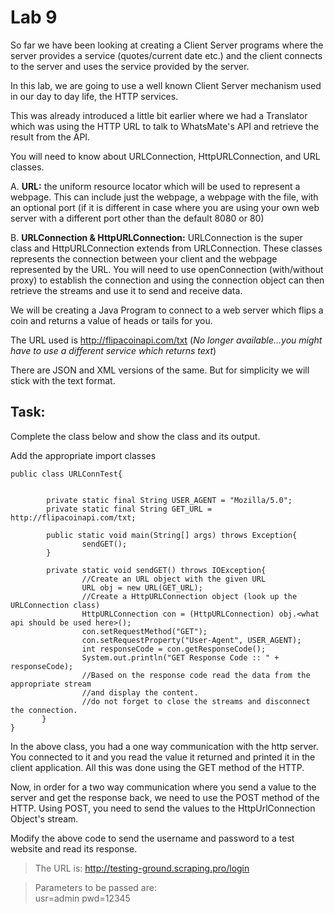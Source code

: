 # Lab 9

So far we have been looking at creating a Client Server programs where the server provides a service (quotes/current date etc.) and the client connects to the server and uses the service provided by the server. 

In this lab, we are going to use a well known Client Server mechanism used in our day to day life, the HTTP services.

This was already introduced a little bit earlier where we had a Translator which was using the HTTP URL to talk to WhatsMate's API and retrieve the result from the API.

You will need to know about URLConnection, HttpURLConnection, and URL classes.

A. **URL:** the uniform resource locator which will be used to represent a webpage. This can include just the webpage, a webpage with the file, with an optional port (if it is different in case where you are using your own web server with a different port other than the default 8080 or 80)

B. **URLConnection & HttpURLConnection:** URLConnection is the super class and HttpURLConnection extends from URLConnection. These classes represents the connection between your client and the webpage represented by the URL. You will need to use openConnection (with/without proxy) to establish the connection and using the connection object can then retrieve the streams and use it to send and receive data.

We will be creating a Java Program to connect to a web server which flips a coin and returns a value of heads or tails for you. 

The URL used is http://flipacoinapi.com/txt (_No longer available...you might have to use a different service which returns text_)

There are JSON and XML versions of the same. But for simplicity we will stick with the text format. 

## Task: 

Complete the class below and show the class and its output. 

Add the appropriate import classes	
```
public class URLConnTest{


        private static final String USER_AGENT = "Mozilla/5.0";
        private static final String GET_URL = http://flipacoinapi.com/txt;

        public static void main(String[] args) throws Exception{
                sendGET();
        }

        private static void sendGET() throws IOException{
                //Create an URL object with the given URL
                URL obj = new URL(GET_URL);
                //Create a HttpURLConnection object (look up the URLConnection class)
                HttpURLConnection con = (HttpURLConnection) obj.<what api should be used here>();
                con.setRequestMethod("GET");
                con.setRequestProperty("User-Agent", USER_AGENT);
                int responseCode = con.getResponseCode();
                System.out.println("GET Response Code :: " + responseCode);
                //Based on the response code read the data from the appropriate stream
                //and display the content.
                //do not forget to close the streams and disconnect the connection.
       }
}
```

In the above class, you had a one way communication with the http server. You connected to it and you read the value it returned and printed it in the client application. All this was done using the GET method of the HTTP.


Now, in order for a two way communication where you send a value to the server and get the response back, we need to use the POST method of the HTTP. Using POST, you need to send the values to the HttpUrlConnection Object's stream.

Modify the above code to send the username and password to a test website and read its response.

> The URL is: http://testing-ground.scraping.pro/login   

>Parameters to be passed are:  
>					usr=admin
>					pwd=12345

